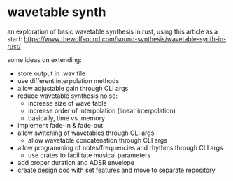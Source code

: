 # wavetable synth

an exploration of basic wavetable synthesis in rust, using this article as a start: <https://www.thewolfsound.com/sound-synthesis/wavetable-synth-in-rust/>

some ideas on extending:

- store output in .wav file
- use different interpolation methods
- allow adjustable gain through CLI args
- reduce wavetable synthesis noise:
  - increase size of wave table
  - increase order of interpolation (linear interpolation)
  - basically, time vs. memory
- implement fade-in & fade-out
- allow switching of wavetables through CLI args
  - allow wavetable concatenation through CLI args
- allow programming of notes/frequencies and rhythms through CLI args
  - use crates to facilitate musical parameters
- add proper duration and ADSR envelope
- create design doc with set features and move to separate repository
